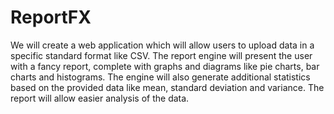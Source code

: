 # ReportFX
We will create a web application which will allow users to upload data in a specific standard format like CSV. The report engine will present the user with a fancy report, complete with graphs and diagrams like pie charts, bar charts and histograms. The engine will also generate additional statistics based on the provided data like mean, standard deviation and variance. The report will allow easier analysis of the data.
